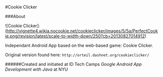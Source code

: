 #Cookie Clicker

###About

![Cookie Clicker]: (http://vignette4.wikia.nocookie.net/cookieclicker/images/5/5a/PerfectCookie.png/revision/latest/scale-to-width-down/250?cb=20130827014912)

Independant Android App based on the web-based game: Cookie Clicker.

Original version found here: `http://orteil.dashnet.org/cookieclicker/`

######Created and initiated at ID Tech Camps _Google Android App Development with Java_ at NYU
